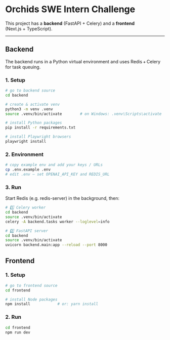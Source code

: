 # Orchids SWE Intern Challenge

This project has a **backend** (FastAPI + Celery) and a **frontend** (Next.js + TypeScript).

---

## Backend

The backend runs in a Python virtual environment and uses Redis + Celery for task queuing.

### 1. Setup

```bash
# go to backend source
cd backend

# create & activate venv
python3 -m venv .venv
source .venv/bin/activate        # on Windows: .venv\Scripts\activate

# install Python packages
pip install -r requirements.txt

# install Playwright browsers
playwright install
```

### 2. Environment
```bash
# copy example env and add your keys / URLs
cp .env.example .env
# edit .env – set OPENAI_API_KEY and REDIS_URL
```

### 3. Run
Start Redis (e.g. redis-server) in the background, then:

```bash
# 1️⃣ Celery worker
cd backend
source .venv/bin/activate
celery -A backend.tasks worker --loglevel=info
```

```bash
# 2️⃣ FastAPI server
cd backend
source .venv/bin/activate
uvicorn backend.main:app --reload --port 8000
```

## Frontend

### 1. Setup
```bash
# go to frontend source
cd frontend

# install Node packages
npm install            # or: yarn install
```

### 2. Run

```bash
cd frontend
npm run dev  
```